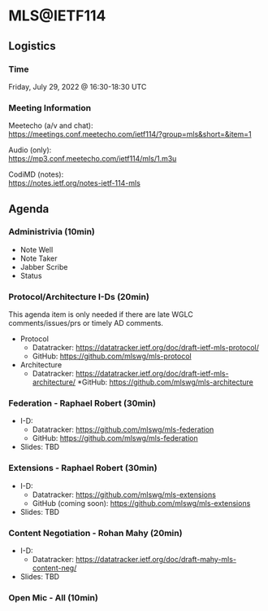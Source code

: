 # MLS@IETF114

## Logistics

### Time

Friday, July 29, 2022 @ 16:30-18:30 UTC

### Meeting Information

Meetecho (a/v and chat):\
https://meetings.conf.meetecho.com/ietf114/?group=mls&short=&item=1

Audio (only):\
https://mp3.conf.meetecho.com/ietf114/mls/1.m3u

CodiMD (notes):\
https://notes.ietf.org/notes-ietf-114-mls

## Agenda

### Administrivia (10min)

- Note Well
- Note Taker
- Jabber Scribe
- Status

### Protocol/Architecture I-Ds (20min)

This agenda item is only needed if there are late WGLC comments/issues/prs or timely AD comments.

* Protocol
  * Datatracker: https://datatracker.ietf.org/doc/draft-ietf-mls-protocol/
  * GitHub: https://github.com/mlswg/mls-protocol
* Architecture
  * Datatracker: https://datatracker.ietf.org/doc/draft-ietf-mls-architecture/
  *GitHub: https://github.com/mlswg/mls-architecture

### Federation - Raphael Robert (30min)

* I-D:
  * Datatracker: https://github.com/mlswg/mls-federation
  * GitHub: https://github.com/mlswg/mls-federation
* Slides: TBD

### Extensions - Raphael Robert (30min)
* I-D:
  * Datatracker: https://github.com/mlswg/mls-extensions
  * GitHub (coming soon): https://github.com/mlswg/mls-extensions
* Slides: TBD

### Content Negotiation - Rohan Mahy (20min)
* I-D:
  * Datatracker: https://datatracker.ietf.org/doc/draft-mahy-mls-content-neg/
* Slides: TBD

### Open Mic - All (10min)
